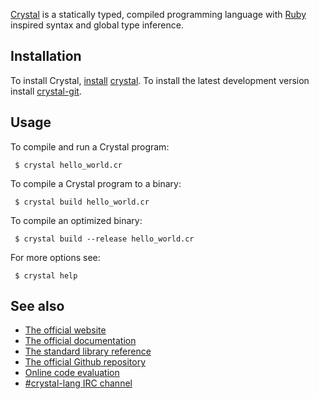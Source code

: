 [Crystal](http://crystal-lang.org) is a statically typed, compiled programming language with [Ruby](/index.php/Ruby "Ruby") inspired syntax and global type inference.

## Installation

To install Crystal, [install](/index.php/Install "Install") [crystal](https://www.archlinux.org/packages/?name=crystal). To install the latest development version install [crystal-git](https://aur.archlinux.org/packages/crystal-git/).

## Usage

To compile and run a Crystal program:

```
 $ crystal hello_world.cr

```

To compile a Crystal program to a binary:

```
 $ crystal build hello_world.cr

```

To compile an optimized binary:

```
 $ crystal build --release hello_world.cr

```

For more options see:

```
 $ crystal help

```

## See also

*   [The official website](http://crystal-lang.org)
*   [The official documentation](http://crystal-lang.org/docs/)
*   [The standard library reference](http://crystal-lang.org/api/)
*   [The official Github repository](https://github.com/crystal-lang/crystal)
*   [Online code evaluation](https://play.crystal-lang.org/#/cr)
*   [#crystal-lang IRC channel](http://webchat.freenode.net/?channels=#crystal-lang)